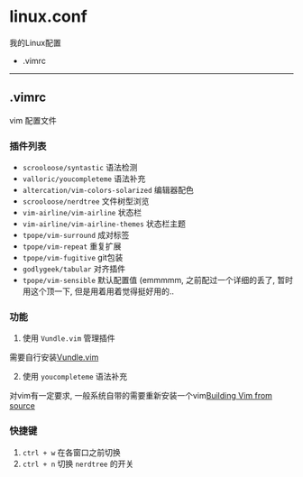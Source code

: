 # linux.conf

我的Linux配置

- .vimrc

---

## .vimrc 

vim 配置文件

### 插件列表

- `scrooloose/syntastic`
语法检测
- `valloric/youcompleteme`
语法补充
- `altercation/vim-colors-solarized`
编辑器配色
- `scrooloose/nerdtree`
文件树型浏览
- `vim-airline/vim-airline`
状态栏
- `vim-airline/vim-airline-themes`
状态栏主题
- `tpope/vim-surround`
成对标签
- `tpope/vim-repeat`
重复扩展
- `tpope/vim-fugitive`
git包装
- `godlygeek/tabular`
对齐插件
- `tpope/vim-sensible`
默认配置值
(emmmmm, 之前配过一个详细的丢了, 暂时用这个顶一下, 但是用着用着觉得挺好用的..

### 功能

 1. 使用 `Vundle.vim` 管理插件

 需要自行安装[Vundle.vim](https://github.com/VundleVim/Vundle.vim)

 2. 使用 `youcompleteme` 语法补充

 对vim有一定要求, 一般系统自带的需要重新安装一个vim[Building Vim from source](https://github.com/ycm-core/YouCompleteMe/wiki/Building-Vim-from-source)

### 快捷键

 1. `ctrl + w` 在各窗口之前切换
 2. `ctrl + n` 切换 `nerdtree` 的开关
